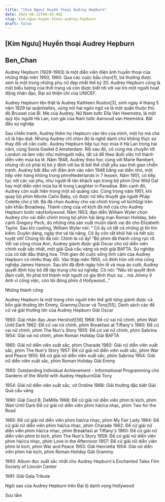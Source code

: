 ```yaml
---
title: "[Kim Ngưu] Huyền thoại Audrey Hepburn"
date: 2025-06-12T09:45:49Z
slug: kim-nguu-huyen-thoai-audrey-hepburn
draft: false
---
```


## [Kim Ngưu] Huyền thoại Audrey Hepburn

## Ben_Chan

Audrey Hepburn (1929-1993) là một diễn viên điện ảnh huyền thoại của những thập niên 1950, 1960. Qua các cuộc bầu chọn[1], bà thường được xem là một trong những phụ nữ đẹp nhất thế kỷ 20. Audrey Hepburn cũng là một biểu tượng của thời trang và còn được biết tới với vai trò một người hoạt động nhân đạo, Đại sứ thiện chí của UNICEF.

Audrey Hepburn tên thật là Audrey Kathleen Ruston[3], sinh ngày 4 tháng 5 năm 1929 tại quậnIxelles, vùng nói hai ngôn ngữ và là một quận thuộc thủ đô Brussel của Bỉ. Mẹ của Audrey, Nữ Nam tước Ella Van Heemstra, là một quý tộc người Hà Lan, con gái của Nam tước Aarnoud van Heemstra.
Bắt đầu sự nghiệp

Sau chiến tranh, Audrey thêm họ Hepburn vào tên của mình, một họ mà cha cô là hậu duệ. Nhưng Audrey chỉ chọn đó là nghệ danh chứ không thực sự thay đổi về căn cước.
Audrey Hepburn tiếp tục học múa ở Hà Lan trong hai năm, cùng Sonia Gaskel ở Amsterdam. Rồi sau đó, cô cùng mẹ chuyển tới London và làm việc như mộtngười mẫu, tất cả để theo đuổi việc trở thành diễn viên múa ba lê. Năm 1948, Audrey theo học cùng với Marie Rambert, nhưng rồi cô phải từ bỏ ý định với ba lê bởi thể chất yếu sau thời gian chiến tranh.
Audrey bắt đầu với điện ảnh vào năm 1948 bằng vai diễn nhỏ, một tiếp viên hàng không trong phimNederlands in 7 lessen. Năm 1951, cô tiếp tục với các vai phụ, như người lễ tân khách sạn trong bộ phim One Wild Oat hay một diễn viên múa ba lê trong Laughter in Paradise. Bên cạnh đó, Audrey còn xuất hiện trong một số quảng cáo. Cũng trong năm 1951, khi quay bộ phim Monte Carlo Baby, cô được nữ tiểu thuyết gia người Pháp Colette chú ý tới. Bà đã chọn Audrey cho vai chính trong vở kịchGigi trên sân khấu Broadway. Thành công của vở kịch đã mở cửa cho Audrey Hepburn bước vàoHollywood.
Năm 1953, đạo diễn William Wyler chọn Audrey cho vai diễn chính trong bộ phim hài lãng mạn Roman Holiday, bên cạnh Gregory Peck, dù những nhà sản xuất muốn dành vai đó cho Elizabeth Taylor. Sau khi casting, William Wyler nói:
“ Cô ấy có tất cả những gì tôi tìm kiếm: Duyên dáng, ngây thơ và tài năng. Cô ấy còn rất khôi hài và hết sức tuyệt vời! Chúng tôi đã nói: Chính là cô ấy! ”
​Bộ phim đã thành công rực rỡ. Với vai công chúa Ann, Audrey giành được giải Oscar cho nữ diễn viên chính xuất sắc nhất, một giải Quả cầu vàng và một giải BAFTA. Sự nghiệp của cô bắt đầu thăng hoa.
Thời gian đó cuộc sống tình cảm của Audrey Hepburn có nhiều thay đổi. Vào thập niên 1950, cô đính hôn với nhà công nghiệp James Hanson. Sau khi đã định ngày hôn lễ và mua áo cưới, Audrey quyết định hủy bỏ để tập trung cho sự nghiệp. Cô nói: "Nếu tôi quyết định đám cưới, thì phải trở thành một người có gia đình thực sự... mà Jimmy ở Anh vì công việc, còn tôi đóng phim ở Hollywood..."

Những thành công

Audrey Hepburn là một trong chín người trên thế giới từng giành được cả bốn giải thưởng lớn Emmy, Grammy,Oscar và Tony[55].
Danh sách các đề cử và giải thưởng lớn của Audrey Hepburn
Giải Oscar

1993: Giải nhân đạo Jean Hersholt[56]
1968: Đề cử vai nữ chính, phim Wait Until Dark
1962: Đề cử vai nữ chính, phim Breakfast at Tiffany's
1960: Đề cử vai nữ chính, phim The Nun's Story
1955: Đề cử vai nữ chính, phim Sabrina
1954: Giải vai nữ chính, phim Roman Holiday
Giải BAFTA

1965: Giải nữ diễn viên xuất sắc, phim Charade
1960: Giải nữ diễn viên xuất sắc, phim The Nun's Story
1957: Đề cử giải nữ diễn viên xuất sắc, phim War and Peace
1955: Đề cử giải nữ diễn viên xuất sắc, phim Sabrina
1954: Giải nữ diễn viên xuất sắc, phim Roman Holiday
Giải Emmy

1993: Outstanding Individual Achievement - Informational Programming
cho Gardens of the World with Audrey HepburnGiải Tony

1954: Giải nữ diễn viên xuất sắc, vở Ondine
1968: Giải thưởng đặc biệt
Giải Quả cầu vàng

1990: Giải Cecil B. DeMille
1968: Đề cử giải nữ diễn viên phim bi kịch, phim Wait Until Dark
Đề cử giải nữ diễn viên phim hài/ca nhạc, phim Two for the Road

1965: Đề cử giải nữ diễn viên phim hài/ca nhạc, phim My Fair Lady
1964: Đề cử giải nữ diễn viên phim hài/ca nhạc, phim Charade
1962: Đề cử giải nữ diễn viên phim hài/ca nhạc, phim Breakfast at Tiffany's
1960: Đề cử giải nữ diễn viên phim bi kịch, phim The Nun's Story
1958: Đề cử giải nữ diễn viên phim hài/ca nhạc, phim Love in the Afternoon
1957: Đề cử giải nữ diễn viên phim bi kịch, phim War and Peace
1955: Giải Henrietta
1954: Giải nữ diễn viên phim hài kịch, phim Roman Holiday
Giải Grammy

1993: Album đọc xuất sắc nhất cho Audrey Hepburn's Enchanted Tales
Film Society of Lincoln Center

1991: Giải Gala Tribute

Ngôi sao của Audrey Hepburn trên Đại lộ danh vọng Hollywood

Sưu tầm​
